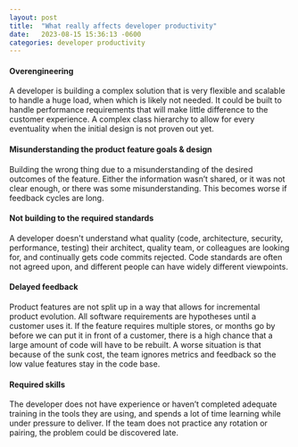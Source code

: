 ```yaml
---
layout: post
title:  "What really affects developer productivity"
date:   2023-08-15 15:36:13 -0600
categories: developer productivity
---
```

<link rel="preconnect" href="https://fonts.googleapis.com">
<link rel="preconnect" href="https://fonts.gstatic.com" crossorigin>
<link href="https://fonts.googleapis.com/css2?family=Lora&family=Merriweather&family=Spectral:wght@400;500;600;700&display=swap" rel="stylesheet">

#### Overengineering
A developer is building a complex solution that is very flexible and scalable to handle a huge load, when which is likely not needed. It could be built to handle performance requirements that will make little difference to the customer experience. A complex class hierarchy to allow for every eventuality when the initial design is not proven out yet.

#### Misunderstanding the product feature goals & design
Building the wrong thing due to a misunderstanding of the desired outcomes of the feature. Either the information wasn’t shared, or it was not clear enough, or there was some misunderstanding. This becomes worse if feedback cycles are long.

#### Not building to the required standards
A developer doesn't understand what quality (code, architecture, security, performance, testing) their architect, quality team, or colleagues are looking for, and continually gets code commits rejected. Code standards are often not agreed upon, and different people can have widely different viewpoints.

#### Delayed feedback
Product features are not split up in a way that allows for incremental product evolution. All software requirements are hypotheses until a customer uses it. If the feature requires multiple stores, or months go by before we can put it in front of a customer, there is a high chance that a large amount of code will have to be rebuilt. A worse situation is that because of the sunk cost, the team ignores metrics and feedback so the low value features stay in the code base.

#### Required skills
The developer does not have experience or haven’t completed adequate training in the tools they are using, and spends a lot of time learning while under pressure to deliver. If the team does not practice any rotation or pairing, the problem could be discovered late.
